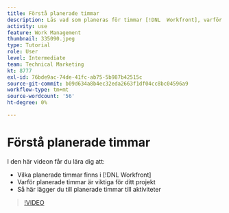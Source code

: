 ```yaml
---
title: Förstå planerade timmar
description: Läs vad som planeras för timmar [!DNL  Workfront], varför planerade timmar är viktiga för ditt projekt och hur du lägger till planerade timmar till aktiviteter.
activity: use
feature: Work Management
thumbnail: 335090.jpeg
type: Tutorial
role: User
level: Intermediate
team: Technical Marketing
kt: 8777
exl-id: 76bde9ac-74de-41fc-ab75-5b987b42515c
source-git-commit: b09d634a8b4ec32eda2663f1df04cc8bc04596a9
workflow-type: tm+mt
source-wordcount: '56'
ht-degree: 0%

---
```


# Förstå planerade timmar

I den här videon får du lära dig att:

* Vilka planerade timmar finns i [!DNL  Workfront]
* Varför planerade timmar är viktiga för ditt projekt
* Så här lägger du till planerade timmar till aktiviteter

>[!VIDEO](https://video.tv.adobe.com/v/335090/?quality=12)


<!---
learn more urls:
Overview of task duration and duration type
Planned hours overview
--->

